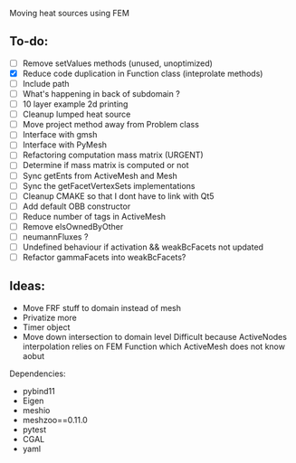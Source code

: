 Moving heat sources using FEM

To-do:
------
- [ ] Remove setValues methods (unused, unoptimized)
- [x] Reduce code duplication in Function class (inteprolate methods)
- [ ] Include path
- [ ] What's happening in back of subdomain ?
- [ ] 10 layer example 2d printing
- [ ] Cleanup lumped heat source
- [ ] Move project method away from Problem class
- [ ] Interface with gmsh
- [ ] Interface with PyMesh
- [ ] Refactoring computation mass matrix (URGENT)
- [ ] Determine if mass matrix is computed or not
- [ ] Sync getEnts from ActiveMesh and Mesh
- [ ] Sync the getFacetVertexSets implementations
- [ ] Cleanup CMAKE so that I dont have to link with Qt5
- [ ] Add default OBB constructor
- [ ] Reduce number of tags in ActiveMesh
- [ ] Remove elsOwnedByOther
- [ ] neumannFluxes ?
- [ ] Undefined behaviour if activation && weakBcFacets not updated
- [ ] Refactor gammaFacets into weakBcFacets?

Ideas:
------
- Move FRF stuff to domain instead of mesh
- Privatize more
- Timer object
- Move down intersection to domain level
Difficult because ActiveNodes interpolation relies on
FEM Function which ActiveMesh does not know aobut

Dependencies:

- pybind11
- Eigen
- meshio
- meshzoo==0.11.0
- pytest
- CGAL
- yaml
